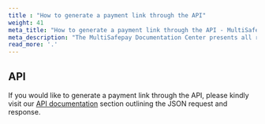 ```yaml
---
title : "How to generate a payment link through the API"
weight: 41
meta_title: "How to generate a payment link through the API - MultiSafepay Docs"
meta_description: "The MultiSafepay Documentation Center presents all relevant information about our Plugins and API. You can also find support pages for payment methods, tools and general questions as well as the contact details of our Support and Integration Teams."
read_more: '.'
---
```


## API

If you would like to generate a payment link through the API, please kindly visit our [API documentation](https://docs.multisafepay.com/api/#generating-a-payment-link) section outlining the JSON request and response.